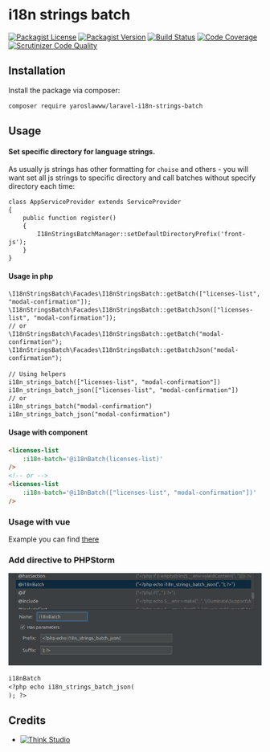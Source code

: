 # i18n strings batch

[![Packagist License](https://img.shields.io/packagist/l/yaroslawww/laravel-i18n-strings-batch?color=%234dc71f)](https://github.com/yaroslawww/laravel-i18n-strings-batch/blob/master/LICENSE.md)
[![Packagist Version](https://img.shields.io/packagist/v/yaroslawww/laravel-i18n-strings-batch)](https://packagist.org/packages/yaroslawww/laravel-i18n-strings-batch)
[![Build Status](https://scrutinizer-ci.com/g/yaroslawww/laravel-i18n-strings-batch/badges/build.png?b=master)](https://scrutinizer-ci.com/g/yaroslawww/laravel-i18n-strings-batch/build-status/master)
[![Code Coverage](https://scrutinizer-ci.com/g/yaroslawww/laravel-i18n-strings-batch/badges/coverage.png?b=master)](https://scrutinizer-ci.com/g/yaroslawww/laravel-i18n-strings-batch/?branch=master)
[![Scrutinizer Code Quality](https://scrutinizer-ci.com/g/yaroslawww/laravel-i18n-strings-batch/badges/quality-score.png?b=master)](https://scrutinizer-ci.com/g/yaroslawww/laravel-i18n-strings-batch/?branch=master)

## Installation

Install the package via composer:

```bash
composer require yaroslawww/laravel-i18n-strings-batch
```

## Usage

#### Set specific directory for language strings.

As usually js strings has other formatting for `choise` and others - you will want set all js strings to specific
directory and call batches without specify directory each time:

```injectablephp
class AppServiceProvider extends ServiceProvider
{
    public function register()
    {
        I18nStringsBatchManager::setDefaultDirectoryPrefix('front-js');
    }
}
```

#### Usage in php

```injectablephp
\I18nStringsBatch\Facades\I18nStringsBatch::getBatch(["licenses-list", "modal-confirmation"]);
\I18nStringsBatch\Facades\I18nStringsBatch::getBatchJson(["licenses-list", "modal-confirmation"]);
// or
\I18nStringsBatch\Facades\I18nStringsBatch::getBatch("modal-confirmation");
\I18nStringsBatch\Facades\I18nStringsBatch::getBatchJson("modal-confirmation");

// Using helpers
i18n_strings_batch(["licenses-list", "modal-confirmation"])
i18n_strings_batch_json(["licenses-list", "modal-confirmation"])
// or
i18n_strings_batch("modal-confirmation")
i18n_strings_batch_json("modal-confirmation")
```

#### Usage with component

```html
<licenses-list
    :i18n-batch='@i18nBatch(licenses-list)'
/>
<!-- or -->
<licenses-list
    :i18n-batch='@i18nBatch(["licenses-list", "modal-confirmation"])'
/>
```

### Usage with vue

Example you can find [there](./docs/vue.md)

### Add directive to PHPStorm

![](./docs/assets/phpstorm.png)

```txt
i18nBatch
<?php echo i18n_strings_batch_json(
); ?>
```

## Credits

- [![Think Studio](https://yaroslawww.github.io/images/sponsors/packages/logo-think-studio.png)](https://think.studio/)
